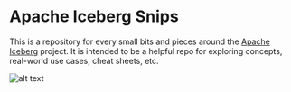 # Apache Iceberg Snips
This is a repository for every small bits and pieces around the [Apache Iceberg](https://iceberg.apache.org) project. It is intended to be a helpful repo for exploring concepts, real-world use cases, cheat sheets, etc.  

![alt text](https://github.com/dipankarqlik/icebergsnips/blob/master/ice_rep.png?raw=true)
